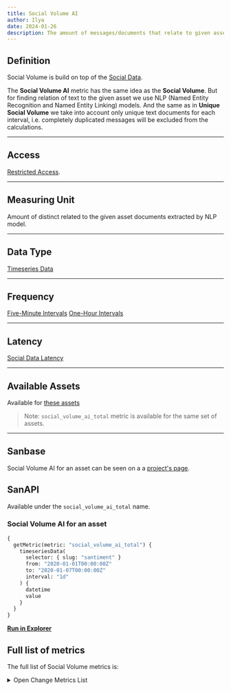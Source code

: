 ```yaml
---
title: Social Volume AI
author: Ilya
date: 2024-01-26
description: The amount of messages/documents that relate to given assert found by NLP model
---
```


## Definition

Social Volume is build on top of the [Social Data](/metrics/details/social-data).

The **Social Volume AI** metric has the same idea as the **Social Volume**. But for finding relation of text to the given asset we use NLP (Named Entity Recognition and Named Entity Linking) models. And the same as in **Unique Social Volume** we take into account only unique text documents for each interval, i.e. completely duplicated messages will be excluded from the calculations.

---

## Access

[Restricted Access](/metrics/details/access#restricted-access).

---

## Measuring Unit

Amount of distinct related to the given asset documents extracted by NLP model.

---

## Data Type

[Timeseries Data](/metrics/details/data-type#timeseries-data)

---

## Frequency

[Five-Minute Intervals](/metrics/details/frequency#five-minute-frequency)
[One-Hour Intervals](/metrics/details/frequency#hourly-frequency)

---

## Latency

[Social Data Latency](/metrics/details/latency#social-data-latency)

---

## Available Assets

Available for [these assets](<https://api.santiment.net/graphiql?variables=&query=%7B%0A%20%20getMetric(metric:%20%22social_volume_ai_total%22)%20%7B%0A%20%20%20%20metadata%20%7B%0A%20%20%20%20%20%20availableSlugs%0A%20%20%20%20%7D%0A%20%20%7D%0A%7D%0A>)

> Note: `social_volume_ai_total` metric is available for the same set of assets.

---

## Sanbase

Social Volume AI for an asset can be seen on a a [project's page](https://app.santiment.net/charts).

## SanAPI

Available under the `social_volume_ai_total` name.

### Social Volume AI for an asset

```graphql
{
  getMetric(metric: "social_volume_ai_total") {
    timeseriesData(
      selector: { slug: "santiment" }
      from: "2020-01-01T00:00:00Z"
      to: "2020-01-07T00:00:00Z"
      interval: "1d"
    ) {
      datetime
      value
    }
  }
}
```

**[Run in Explorer](<https://api.santiment.net/graphiql?variables=&query=%7B%0A%20%20getMetric(metric:%20%22social_volume_ai_total%22)%20%7B%0A%20%20%20%20timeseriesData(%0A%20%20%20%20%20%20selector:%20%7B%20slug:%20%22santiment%22%20%7D%0A%20%20%20%20%20%20from:%20%222020-01-01T00:00:00Z%22%0A%20%20%20%20%20%20to:%20%222020-01-07T00:00:00Z%22%0A%20%20%20%20%20%20interval:%20%221d%22%0A%20%20%20%20)%20%7B%0A%20%20%20%20%20%20datetime%0A%20%20%20%20%20%20value%0A%20%20%20%20%7D%0A%20%20%7D%0A%7D>)**

## Full list of metrics

The full list of Social Volume metrics is:

<Details>
<Summary>Open Change Metrics List</Summary>

- social_volume_ai_total

</Details>